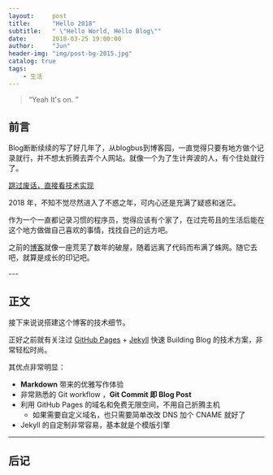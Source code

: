 ```yaml
---
layout:     post
title:      "Hello 2018"
subtitle:   " \"Hello World, Hello Blog\""
date:       2018-03-25 19:00:00
author:     "Jun"
header-img: "img/post-bg-2015.jpg"
catalog: true
tags:
    - 生活
---
```


> “Yeah It's on. ”


## 前言

Blog断断续续的写了好几年了，从blogbus到博客园，一直觉得只要有地方做个记录就行，并不想太折腾去弄个人网站。就像一个为了生计奔波的人，有个住处就行了。

[跳过废话，直接看技术实现 ](#build) 



2018 年，不知不觉尽然进入了不惑之年，可内心还是充满了疑惑和迷茫。


作为一个一直都记录习惯的程序员，觉得应该有个家了，在过完苟且的生活后能在这个地方做做自己喜欢的事情，找找自己的远方吧。

之前的[博客](http://www.cnblogs.com/xiekeli/)就像一座荒芜了数年的破屋，随着远离了代码而布满了蛛网。随它去吧，就算是成长的印记吧。


<p id = "build"></p>
---

## 正文

接下来说说搭建这个博客的技术细节。  

正好之前就有关注过 [GitHub Pages](https://pages.github.com/) + [Jekyll](http://jekyllrb.com/) 快速 Building Blog 的技术方案，非常轻松时尚。

其优点非常明显：

* **Markdown** 带来的优雅写作体验
* 非常熟悉的 Git workflow ，**Git Commit 即 Blog Post**
* 利用 GitHub Pages 的域名和免费无限空间，不用自己折腾主机
	* 如果需要自定义域名，也只需要简单改改 DNS 加个 CNAME 就好了 
* Jekyll 的自定制非常容易，基本就是个模版引擎
---


## 后记




